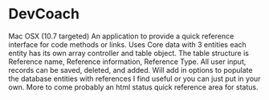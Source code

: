 DevCoach
========

Mac OSX (10.7 targeted) An application to provide a quick reference interface for code methods or links. Uses Core data with 3 entities each entity has its own array controller and table object. The table structure is Reference name, Reference information, Reference Type. All user input, records can be saved, deleted, and added. Will add in options to populate the database entities with references I find useful or you can just put in your own. More to come probably an html status quick reference area for status.